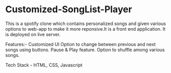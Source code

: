 # Customized-SongList-Player
This is a spotify clone which contains personalized songs and given various options to web-app to make it more reponsive.It is a front end application.
It is deployed on live server.

Features:-
Customized UI 
Option to change between previous and next songs using buttons.
Pause & Play feature.
Option to shuffle among various songs.


Tech Stack - HTML, CSS, Javascript
